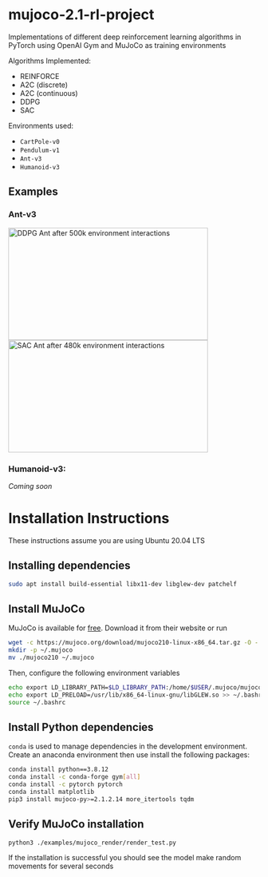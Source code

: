 # mujoco-2.1-rl-project
Implementations of different deep reinforcement learning algorithms in PyTorch using OpenAI Gym and MuJoCo as training environments

Algorithms Implemented:
- REINFORCE
- A2C (discrete)
- A2C (continuous)
- DDPG
- SAC

Environments used:
- `CartPole-v0`
- `Pendulum-v1`
- `Ant-v3`
- `Humanoid-v3`

## Examples

### Ant-v3

<p float="left">
  <img src="/assets/ddpg-ant-v3-500k.gif" width="400" height="225" alt="DDPG Ant after 500k environment interactions"/>
  <img src="/assets/experiments_sac-ant-v3-exp2_videos_sac-ant-v3-478749.gif" width="400" height="225" alt="SAC Ant after 480k environment interactions">
</p>

### Humanoid-v3:

*Coming soon*

# Installation Instructions

These instructions assume you are using Ubuntu 20.04 LTS

## Installing dependencies

```sh
sudo apt install build-essential libx11-dev libglew-dev patchelf
```

## Install MuJoCo
MuJoCo is available for [free](https://mujoco.org/download). Download it from their website or run

```sh
wget -c https://mujoco.org/download/mujoco210-linux-x86_64.tar.gz -O - | tar -xz
mkdir -p ~/.mujoco
mv ./mujoco210 ~/.mujoco
```

Then, configure the following environment variables
```sh
echo export LD_LIBRARY_PATH=$LD_LIBRARY_PATH:/home/$USER/.mujoco/mujoco210/bin:/usr/lib/nvidia >> ~/.bashrc
echo export LD_PRELOAD=/usr/lib/x86_64-linux-gnu/libGLEW.so >> ~/.bashrc
source ~/.bashrc
```

## Install Python dependencies

`conda` is used to manage dependencies in the development environment. Create an anaconda environment then use install the following packages:

```sh
conda install python==3.8.12
conda install -c conda-forge gym[all]
conda install -c pytorch pytorch
conda install matplotlib 
pip3 install mujoco-py>=2.1.2.14 more_itertools tqdm
```

## Verify MuJoCo installation

```sh
python3 ./examples/mujoco_render/render_test.py
```

If the installation is successful you should see the model make random movements for several seconds
